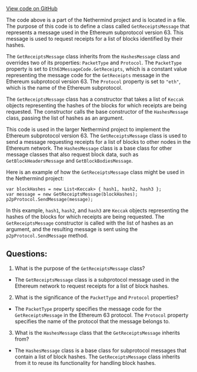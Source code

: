 [View code on GitHub](https://github.com/NethermindEth/nethermind/src/Nethermind/Nethermind.Network/P2P/Subprotocols/Eth/V63/Messages/GetReceiptsMessage.cs)

The code above is a part of the Nethermind project and is located in a file. The purpose of this code is to define a class called `GetReceiptsMessage` that represents a message used in the Ethereum subprotocol version 63. This message is used to request receipts for a list of blocks identified by their hashes.

The `GetReceiptsMessage` class inherits from the `HashesMessage` class and overrides two of its properties: `PacketType` and `Protocol`. The `PacketType` property is set to `Eth63MessageCode.GetReceipts`, which is a constant value representing the message code for the `GetReceipts` message in the Ethereum subprotocol version 63. The `Protocol` property is set to `"eth"`, which is the name of the Ethereum subprotocol.

The `GetReceiptsMessage` class has a constructor that takes a list of `Keccak` objects representing the hashes of the blocks for which receipts are being requested. The constructor calls the base constructor of the `HashesMessage` class, passing the list of hashes as an argument.

This code is used in the larger Nethermind project to implement the Ethereum subprotocol version 63. The `GetReceiptsMessage` class is used to send a message requesting receipts for a list of blocks to other nodes in the Ethereum network. The `HashesMessage` class is a base class for other message classes that also request block data, such as `GetBlockHeadersMessage` and `GetBlockBodiesMessage`.

Here is an example of how the `GetReceiptsMessage` class might be used in the Nethermind project:

```
var blockHashes = new List<Keccak> { hash1, hash2, hash3 };
var message = new GetReceiptsMessage(blockHashes);
p2pProtocol.SendMessage(message);
```

In this example, `hash1`, `hash2`, and `hash3` are `Keccak` objects representing the hashes of the blocks for which receipts are being requested. The `GetReceiptsMessage` constructor is called with the list of hashes as an argument, and the resulting message is sent using the `p2pProtocol.SendMessage` method.
## Questions: 
 1. What is the purpose of the `GetReceiptsMessage` class?
- The `GetReceiptsMessage` class is a subprotocol message used in the Ethereum network to request receipts for a list of block hashes.

2. What is the significance of the `PacketType` and `Protocol` properties?
- The `PacketType` property specifies the message code for the `GetReceiptsMessage` in the Ethereum 63 protocol. The `Protocol` property specifies the name of the protocol that the message belongs to.

3. What is the `HashesMessage` class that the `GetReceiptsMessage` inherits from?
- The `HashesMessage` class is a base class for subprotocol messages that contain a list of block hashes. The `GetReceiptsMessage` class inherits from it to reuse its functionality for handling block hashes.